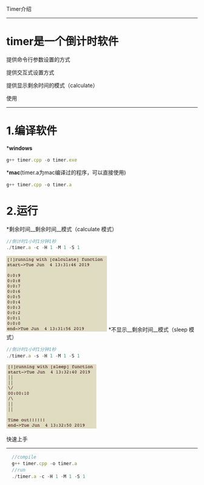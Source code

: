 Timer介绍
________
timer是一个倒计时软件
===================
提供命令行参数设置的方式

提供交互式设置方式

提供显示剩余时间的模式（calculate）

使用
___
1.编译软件
=========
*__windows__
```javascript
g++ timer.cpp -o timer.exe
```
*__mac__(timer.a为mac编译过的程序，可以直接使用)
```javascript
g++ timer.cpp -o timer.a
```

2.运行
======
*剩余时间__剩余时间__模式（calculate 模式）
```javascript
//倒计时1小时1分钟1秒
./timer.a -c -H 1 -M 1 -S 1
```
![TIMER](https://github.com/Lainton/Timer/blob/master/images/calculate.png)
*不显示__剩余时间__模式（sleep 模式）
```javascript
//倒计时1小时1分钟1秒
./timer.a -s -H 1 -M 1 -S 1
```
![TIMER](https://github.com/Lainton/Timer/blob/master/images/sleep.png)




快速上手
_______
```javascript
  //compile
  g++ timer.cpp -o timer.a
  //run 
  ./timer.a -c -H 1 -M 1 -S 1
```
